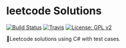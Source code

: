 # leetcode Solutions
[![Build Status](https://travis-ci.org/user3301/leetcodecsln.svg?branch=master)](https://travis-ci.org/user3301/leetcodecsln)
[![Travis](https://img.shields.io/badge/language-csharp-green.svg)](https://docs.microsoft.com/en-us/dotnet/csharp/)
[![License: GPL v2](https://img.shields.io/badge/License-GPL%20v2-blue.svg)](https://github.com/user3301/leetcodecsln/blob/master/LICENSE)

:construction:Leetcode solutions using C# with test cases.
